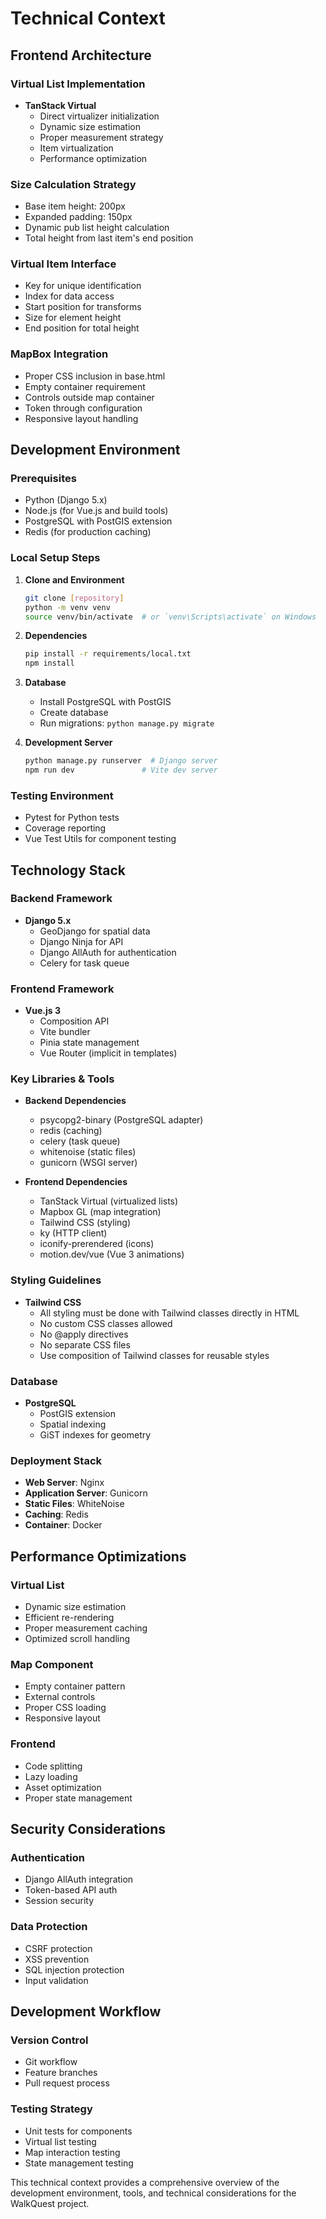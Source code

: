 # Technical Context

## Frontend Architecture

### Virtual List Implementation
- **TanStack Virtual**
  - Direct virtualizer initialization
  - Dynamic size estimation
  - Proper measurement strategy
  - Item virtualization
  - Performance optimization

### Size Calculation Strategy
- Base item height: 200px
- Expanded padding: 150px
- Dynamic pub list height calculation
- Total height from last item's end position

### Virtual Item Interface
- Key for unique identification
- Index for data access
- Start position for transforms
- Size for element height
- End position for total height

### MapBox Integration
- Proper CSS inclusion in base.html
- Empty container requirement
- Controls outside map container
- Token through configuration
- Responsive layout handling

## Development Environment

### Prerequisites
- Python (Django 5.x)
- Node.js (for Vue.js and build tools)
- PostgreSQL with PostGIS extension
- Redis (for production caching)

### Local Setup Steps
1. **Clone and Environment**
   ```bash
   git clone [repository]
   python -m venv venv
   source venv/bin/activate  # or `venv\Scripts\activate` on Windows
   ```

2. **Dependencies**
   ```bash
   pip install -r requirements/local.txt
   npm install
   ```

3. **Database**
   - Install PostgreSQL with PostGIS
   - Create database
   - Run migrations: `python manage.py migrate`

4. **Development Server**
   ```bash
   python manage.py runserver  # Django server
   npm run dev               # Vite dev server
   ```

### Testing Environment
- Pytest for Python tests
- Coverage reporting
- Vue Test Utils for component testing

## Technology Stack

### Backend Framework
- **Django 5.x**
  - GeoDjango for spatial data
  - Django Ninja for API
  - Django AllAuth for authentication
  - Celery for task queue

### Frontend Framework
- **Vue.js 3**
  - Composition API
  - Vite bundler
  - Pinia state management
  - Vue Router (implicit in templates)

### Key Libraries & Tools
- **Backend Dependencies**
  - psycopg2-binary (PostgreSQL adapter)
  - redis (caching)
  - celery (task queue)
  - whitenoise (static files)
  - gunicorn (WSGI server)

- **Frontend Dependencies**
  - TanStack Virtual (virtualized lists)
  - Mapbox GL (map integration)
  - Tailwind CSS (styling)
  - ky (HTTP client)
  - iconify-prerendered (icons)
  - motion.dev/vue (Vue 3 animations)

### Styling Guidelines
- **Tailwind CSS**
  - All styling must be done with Tailwind classes directly in HTML
  - No custom CSS classes allowed
  - No @apply directives
  - No separate CSS files
  - Use composition of Tailwind classes for reusable styles

### Database
- **PostgreSQL**
  - PostGIS extension
  - Spatial indexing
  - GiST indexes for geometry

### Deployment Stack
- **Web Server**: Nginx
- **Application Server**: Gunicorn
- **Static Files**: WhiteNoise
- **Caching**: Redis
- **Container**: Docker

## Performance Optimizations

### Virtual List
- Dynamic size estimation
- Efficient re-rendering
- Proper measurement caching
- Optimized scroll handling

### Map Component
- Empty container pattern
- External controls
- Proper CSS loading
- Responsive layout

### Frontend
- Code splitting
- Lazy loading
- Asset optimization
- Proper state management

## Security Considerations

### Authentication
- Django AllAuth integration
- Token-based API auth
- Session security

### Data Protection
- CSRF protection
- XSS prevention
- SQL injection protection
- Input validation

## Development Workflow

### Version Control
- Git workflow
- Feature branches
- Pull request process

### Testing Strategy
- Unit tests for components
- Virtual list testing
- Map interaction testing
- State management testing

This technical context provides a comprehensive overview of the development environment, tools, and technical considerations for the WalkQuest project.